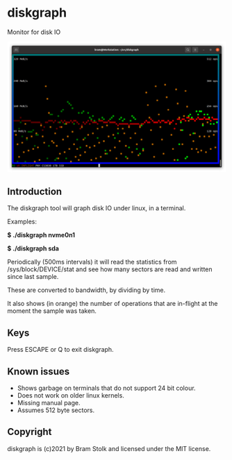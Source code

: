 # diskgraph
Monitor for disk IO

![screenshot](images/screenshot0.png "screenshot")


## Introduction

The diskgraph tool will graph disk IO under linux, in a terminal.

Examples:

**$ ./diskgraph nvme0n1**


**$ ./diskgraph sda**


Periodically (500ms intervals) it will read the statistics from /sys/block/DEVICE/stat and see how many sectors are read and written since last sample.

These are converted to bandwidth, by dividing by time.

It also shows (in orange) the number of operations that are in-flight at the moment the sample was taken.

## Keys

Press ESCAPE or Q to exit diskgraph.

## Known issues

* Shows garbage on terminals that do not support 24 bit colour.
* Does not work on older linux kernels.
* Missing manual page.
* Assumes 512 byte sectors.

## Copyright

diskgraph is (c)2021 by Bram Stolk and licensed under the MIT license.

